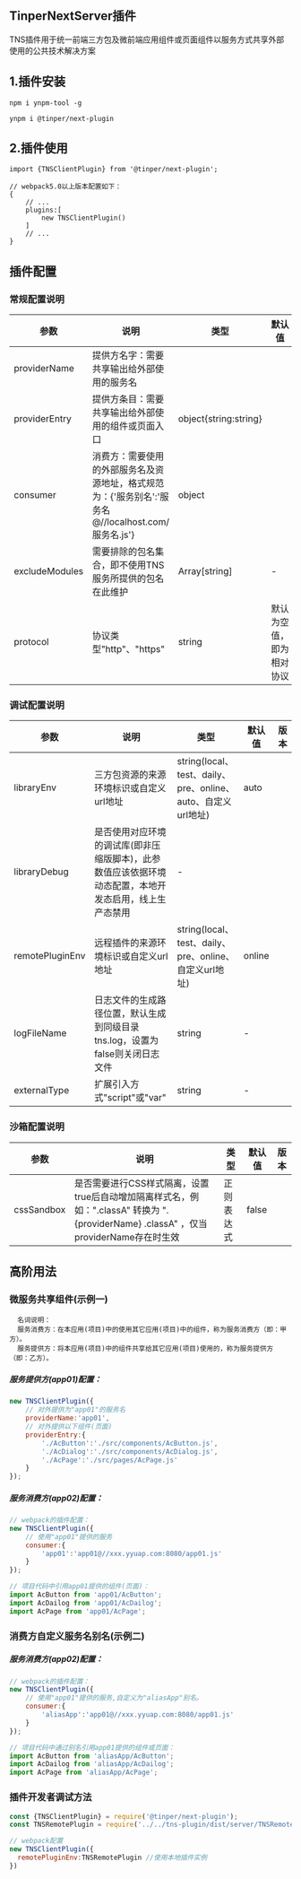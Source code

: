 ## TinperNextServer插件
TNS插件用于统一前端三方包及微前端应用组件或页面组件以服务方式共享外部使用的公共技术解决方案

## 1.插件安装
```
npm i ynpm-tool -g

ynpm i @tinper/next-plugin
```

## 2.插件使用
```
import {TNSClientPlugin} from '@tinper/next-plugin';

// webpack5.0以上版本配置如下：
{
    // ...
    plugins:[
        new TNSClientPlugin()
    ]
    // ...
}

```
## 插件配置
### 常规配置说明
| 参数 | 说明 | 类型 | 默认值 | 版本 |
| --- | --- | --- | --- | --- |
|providerName|提供方名字：需要共享输出给外部使用的服务名|
|providerEntry|提供方条目：需要共享输出给外部使用的组件或页面入口|object{string:string}|
|consumer|消费方：需要使用的外部服务名及资源地址，格式规范为：{'服务别名':'服务名@//localhost.com/服务名.js'}|object|
|excludeModules|需要排除的包名集合，即不使用TNS服务所提供的包名在此维护|Array[string]|-|
|protocol|协议类型"http"、"https"|string|默认为空值，即为相对协议|

### 调试配置说明
| 参数 | 说明 | 类型 | 默认值 | 版本 |
| --- | --- | --- | --- | --- |
|libraryEnv|三方包资源的来源环境标识或自定义url地址|string(local、test、daily、pre、online、auto、自定义url地址)|auto|
|libraryDebug|是否使用对应环境的调试库(即非压缩版脚本)，此参数值应该依据环境动态配置，本地开发态启用，线上生产态禁用|-|
|remotePluginEnv|远程插件的来源环境标识或自定义url地址|string(local、test、daily、pre、online、自定义url地址)|online|
|logFileName|日志文件的生成路径位置，默认生成到同级目录tns.log，设置为false则关闭日志文件|string|-|
|externalType|扩展引入方式"script"或"var"|string|-|

### 沙箱配置说明
| 参数 | 说明 | 类型 | 默认值 | 版本 |
| --- | --- | --- | --- | --- |
|cssSandbox|是否需要进行CSS样式隔离，设置true后自动增加隔离样式名，例如：".classA" 转换为 ".{providerName} .classA" ，仅当providerName存在时生效|正则表达式|false

## 高阶用法
### 微服务共享组件(示例一)
```text
  名词说明：
  服务消费方：在本应用(项目)中的使用其它应用(项目)中的组件，称为服务消费方（即：甲方）。
  服务提供方：将本应用(项目)中的组件共享给其它应用(项目)使用的，称为服务提供方（即：乙方）。
```
    
##### 服务提供方(app01)配置：
```js
new TNSClientPlugin({
    // 对外提供为"app01"的服务名
    providerName:'app01',
    // 对外提供以下组件(页面)
    providerEntry:{
        './AcButton':'./src/components/AcButton.js',
        './AcDialog':'./src/components/AcDialog.js',
        './AcPage':'./src/pages/AcPage.js'
    }
});
```

##### 服务消费方(app02)配置：
```js
// webpack的插件配置：
new TNSClientPlugin({
    // 使用"app01"提供的服务
    consumer:{
        'app01':'app01@//xxx.yyuap.com:8080/app01.js'
    }
});

// 项目代码中引用app01提供的组件(页面)：
import AcButton from 'app01/AcButton';
import AcDailog from 'app01/AcDailog';
import AcPage from 'app01/AcPage';

```

### 消费方自定义服务名别名(示例二)
##### 服务消费方(app02)配置：
```js
// webpack的插件配置：
new TNSClientPlugin({
    // 使用"app01"提供的服务,自定义为"aliasApp"别名。
    consumer:{
        'aliasApp':'app01@//xxx.yyuap.com:8080/app01.js'
    }
});

// 项目代码中通过别名引用app01提供的组件或页面：
import AcButton from 'aliasApp/AcButton';
import AcDailog from 'aliasApp/AcDailog';
import AcPage from 'aliasApp/AcPage';

```

### 插件开发者调试方法
```js
const {TNSClientPlugin} = require('@tinper/next-plugin');
const TNSRemotePlugin = require('../../tns-plugin/dist/server/TNSRemotePlugin');

// webpack配置
new TNSClientPlugin({
  remotePluginEnv:TNSRemotePlugin //使用本地插件实例
})
```
